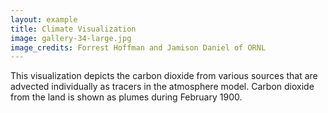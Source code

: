 ```yaml
---
layout: example
title: Climate Visualization 
image: gallery-34-large.jpg
image_credits: Forrest Hoffman and Jamison Daniel of ORNL
---
```

This visualization depicts the carbon dioxide from various sources that
are advected individually as tracers in the atmosphere model. Carbon dioxide
from the land is shown as plumes during February 1900.
